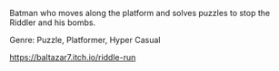  Batman who moves along the platform and solves puzzles to stop the Riddler and his bombs.
 
 Genre:	Puzzle, Platformer, Hyper Casual
 
 https://baltazar7.itch.io/riddle-run

